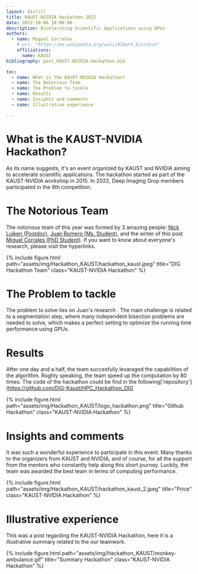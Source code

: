 ```yaml
---
layout: distill
title: KAUST-NVIDIA Hackathon 2022
date: 2022-10-06 18:00:00
description: Accelerating Scientific Applications using GPUs
authors:
  - name: Miguel Corrales
    # url: "https://en.wikipedia.org/wiki/Albert_Einstein"
    affiliations:
      name: KAUST
bibliography: post_KAUST-NVIDIA-Hackathon.bib

toc:
  - name: What is the KAUST-NVIDIA Hackathon?
  - name: The Notorious Team
  - name: The Problem to tackle
  - name: Results
  - name: Insights and comments 
  - name: Illustrative experience

---
```



# What is the KAUST-NVIDIA Hackathon?

As its name suggests, it's an event organized by KAUST and NVIDIA aiming to accelerate scientific applications. The hackathon started as part of the KAUST-NVIDIA workshop in 2015. In 2022, Deep Imaging Grop members participated in the 8th competition. 

# The Notorious Team

The notorious team of this year was formed by 3 amazing people: [Nick Luiken (Postdoc)](https://dig.kaust.edu.sa/people/detail/nick-luiken), [Juan Romero (Ms. Student)](https://dig.kaust.edu.sa/people/detail/juan-romero-murcia), and the writer of this post [Miguel Corrales (PhD Student)](https://dig.kaust.edu.sa/people/detail/miguel-corrales). If you want to know about everyone's research, please visit the hyperlinks. 

{% include figure.html path="assets/img/Hackathon_KAUST/hackathon_kaust.jpeg" title="DIG Hackathon Team" class="KAUST-NVIDIA Hackathon" %}

# The Problem to tackle

The problem to solve lies on Juan's research <d-cite key="doi:10.1190/image2022-3737749.1"></d-cite>. The main challenge is related to a segmentation step, where many independent bisection problems are needed to solve, which makes a perfect setting to optimize the running time performance using GPUs. 


# Results

After one day and a half, the team succesfully levaraged the capabilities of the algorithm. Roghly speaking, the team speed up the computation by 80 times. The code of the hackathon could be find in the following['repository'](https://github.com/DIG-Kaust/HPC_Hackathon_DIG

{% include figure.html path="assets/img/Hackathon_KAUST/logo_hackathon.png" title="Github Hackathon" class="KAUST-NVIDIA Hackathon" %}



# Insights and comments 

It was such a wonderful experience to participate in this event. Many thanks to the organizers from KAUST and NVIDIA, and of course, for all the support from the mentors who constantly help along this short journey. Luckily, the team was awarded the best team in terms of computing performance.  

{% include figure.html path="assets/img/Hackathon_KAUST/hackathon_kaust_2.jpeg" title="Price" class="KAUST-NVIDIA Hackathon" %}

# Illustrative experience
This was a post regarding the KAUST-NVIDIA Hackathon, here it is a illustrative summary related to the our teamwork.   

{% include figure.html path="assets/img/Hackathon_KAUST/monkey-ambulance.gif" title="Summary Hackathon" class="KAUST-NVIDIA Hackathon" %}
